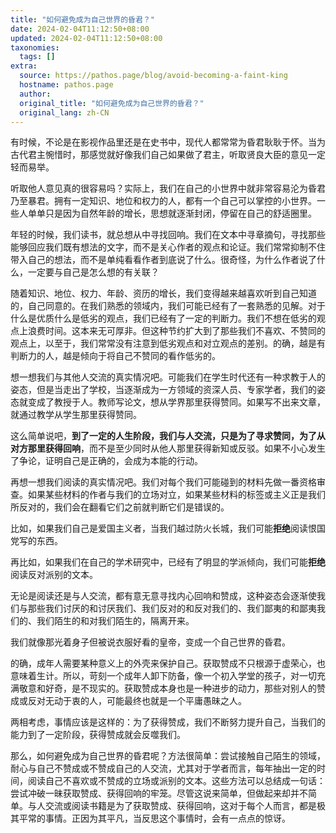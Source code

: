 ```yaml
---
title: "如何避免成为自己世界的昏君？"
date: 2024-02-04T11:12:50+08:00
updated: 2024-02-04T11:12:50+08:00
taxonomies:
  tags: []
extra:
  source: https://pathos.page/blog/avoid-becoming-a-faint-king
  hostname: pathos.page
  author: 
  original_title: "如何避免成为自己世界的昏君？"
  original_lang: zh-CN
---
```


有时候，不论是在影视作品里还是在史书中，现代人都常常为昏君耿耿于怀。当为古代君主惋惜时，那感觉就好像我们自己如果做了君主，听取贤良大臣的意见一定轻而易举。

听取他人意见真的很容易吗？实际上，我们在自己的小世界中就非常容易沦为昏君乃至暴君。拥有一定知识、地位和权力的人，都有一个自己可以掌控的小世界。一些人单单只是因为自然年龄的增长，思想就逐渐封闭，停留在自己的舒适圈里。

年轻的时候，我们读书，就总想从中寻找回响。我们在文本中寻章摘句，寻找那些能够回应我们既有想法的文字，而不是关心作者的观点和论证。我们常常抑制不住带入自己的想法，而不是单纯看看作者到底说了什么。很奇怪，为什么作者说了什么，一定要与自己是怎么想的有关联？

随着知识、地位、权力、年龄、资历的增长，我们变得越来越喜欢听到自己知道的，自己同意的。在我们熟悉的领域内，我们可能已经有了一套熟悉的见解。对于什么是优质什么是低劣的观点，我们已经有了一定的判断力。我们不想在低劣的观点上浪费时间。这本来无可厚非。但这种节约扩大到了那些我们不喜欢、不赞同的观点上，以至于，我们常常没有注意到低劣观点和对立观点的差别。的确，越是有判断力的人，越是倾向于将自己不赞同的看作低劣的。

想一想我们与其他人交流的真实情况吧。可能我们在学生时代还有一种求教于人的姿态，但是当走出了学校，当逐渐成为一方领域的资深人员、专家学者，我们的姿态就变成了教授于人。教师写论文，想从学界那里获得赞同。如果写不出来文章，就通过教学从学生那里获得赞同。

这么简单说吧，**到了一定的人生阶段，我们与人交流，只是为了寻求赞同，为了从对方那里获得回响**，而不是至少同时从他人那里获得新知或反驳。如果不小心发生了争论，证明自己是正确的，会成为本能的行动。

再想一想我们阅读的真实情况吧。我们对每个我们可能碰到的材料先做一番资格审查。如果某些材料的作者与我们的立场对立，如果某些材料的标签或主义正是我们所反对的，我们会在翻看它们之前就判断它们是错误的。

比如，如果我们自己是爱国主义者，当我们越过防火长城，我们可能**拒绝**阅读恨国党写的东西。

再比如，如果我们在自己的学术研究中，已经有了明显的学派倾向，我们可能**拒绝**阅读反对派别的文本。

无论是阅读还是与人交流，都有意无意寻找内心回响和赞成，这种姿态会逐渐使我们与那些我们讨厌的和讨厌我们、我们反对的和反对我们的、我们鄙夷的和鄙夷我们的、我们陌生的和对我们陌生的，隔离开来。

我们就像那光着身子但被说衣服好看的皇帝，变成一个自己世界的昏君。

的确，成年人需要某种意义上的外壳来保护自己。获取赞成不只根源于虚荣心，也意味着生计。所以，苛刻一个成年人卸下防备，像一个初入学堂的孩子，对一切充满敬意和好奇，是不现实的。获取赞成本身也是一种进步的动力，那些对别人的赞成或反对无动于衷的人，可能最终也就是一个平庸愚昧之人。

两相考虑，事情应该是这样的：为了获得赞成，我们不断努力提升自己，当我们的能力到了一定阶段，获得赞成就会反噬我们。

那么，如何避免成为自己世界的昏君呢？方法很简单：尝试接触自己陌生的领域，耐心与自己不赞成或不赞成自己的人交流，尤其对于学者而言，每年抽出一定的时间，阅读自己不喜欢或不赞成的立场或派别的文本。这些方法可以总结成一句话：尝试冲破一昧获取赞成、获得回响的牢笼。尽管这说来简单，但做起来却并不简单。与人交流或阅读书籍是为了获取赞成、获得回响，这对于每个人而言，都是极其平常的事情。正因为其平凡，当反思这个事情时，会有一点点的惊讶。
